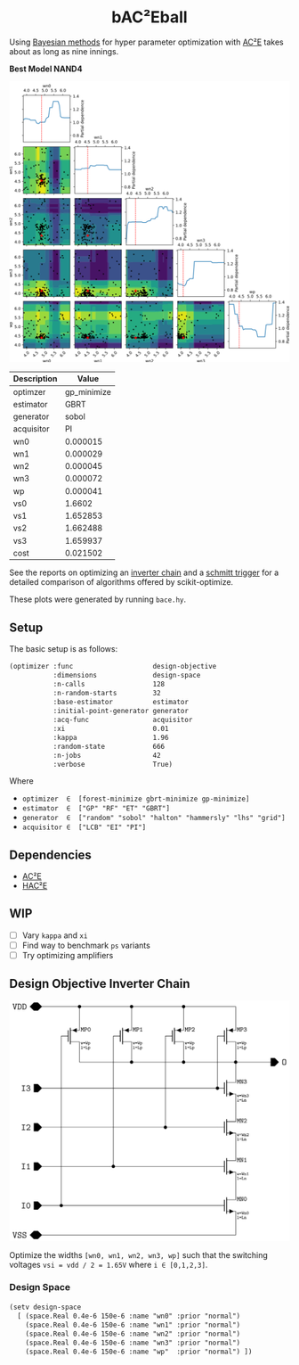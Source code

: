 <h1 align="center">bAC²Eball</h1>

Using [Bayesian methods](https://scikit-optimize.github.io/) for hyper
parameter optimization with [AC²E](https://github.com/matthschw/ace) takes
about as long as nine innings.

<b align="center">Best Model NAND4</b>

![objective](./results/plots/nand4/best-model.svg)

| Description | Value       |
|-------------|-------------|
| optimzer    | gp_minimize |
| estimator   | GBRT        |
| generator   | sobol       |
| acquisitor  | PI          |
| wn0         | 0.000015    |
| wn1         | 0.000029    |
| wn2         | 0.000045    |
| wn3         | 0.000072    |
| wp          | 0.000041    |
| vs0         | 1.6602      |
| vs1         | 1.652853    |
| vs2         | 1.662488    |
| vs3         | 1.659937    |
| cost        | 0.021502    |

See the reports on optimizing an [inverter chain](./results/nand4.md)  and a
[schmitt trigger](./results/st1.md) for a detailed comparison of algorithms
offered by scikit-optimize.

These plots were generated by running `bace.hy`.

## Setup

The basic setup is as follows:

```hy
(optimizer :func                    design-objective
           :dimensions              design-space 
           :n-calls                 128
           :n-random-starts         32
           :base-estimator          estimator
           :initial-point-generator generator
           :acq-func                acquisitor
           :xi                      0.01
           :kappa                   1.96
           :random-state            666
           :n-jobs                  42
           :verbose                 True)
```

Where 
- `optimizer  ∈  [forest-minimize gbrt-minimize gp-minimize]` 
- `estimator  ∈  ["GP" "RF" "ET" "GBRT"]`
- `generator  ∈  ["random" "sobol" "halton" "hammersly" "lhs" "grid"]` 
- `acquisitor ∈  ["LCB" "EI" "PI"]` 

## Dependencies 

- [AC²E](https://github.com/matthschw/ace)
- [HAC²E](https://github.com/augustunderground/hace)

## WIP

- [ ] Vary `kappa` and `xi`
- [ ] Find way to benchmark `ps` variants
- [ ] Try optimizing amplifiers

## Design Objective Inverter Chain

![inverter chain](https://raw.githubusercontent.com/matthschw/ace/main/figures/nand4.png)

Optimize the widths `[wn0, wn1, wn2, wn3, wp]` such that the switching voltages
`vsi = vdd / 2 = 1.65V` where `i ∈ [0,1,2,3]`.

### Design Space

```hy
(setv design-space 
  [ (space.Real 0.4e-6 150e-6 :name "wn0" :prior "normal")
    (space.Real 0.4e-6 150e-6 :name "wn1" :prior "normal")
    (space.Real 0.4e-6 150e-6 :name "wn2" :prior "normal")
    (space.Real 0.4e-6 150e-6 :name "wn3" :prior "normal")
    (space.Real 0.4e-6 150e-6 :name "wp"  :prior "normal") ])
```
